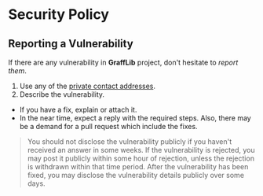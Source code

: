 # Security Policy

## Reporting a Vulnerability

If there are any vulnerability in **GraffLib** project, don't hesitate to _report them_.

1. Use any of the [private contact addresses](https://git.mif.vu.lt/gisv5653/grafflib#support).
2. Describe the vulnerability.

- If you have a fix, explain or attach it.
- In the near time, expect a reply with the required steps. Also, there may be a demand for a pull request which include the fixes.

> You should not disclose the vulnerability publicly if you haven't received an answer in some weeks.
> If the vulnerability is rejected, you may post it publicly within some hour of rejection, unless the rejection is withdrawn within that time period.
> After the vulnerability has been fixed, you may disclose the vulnerability details publicly over some days.
